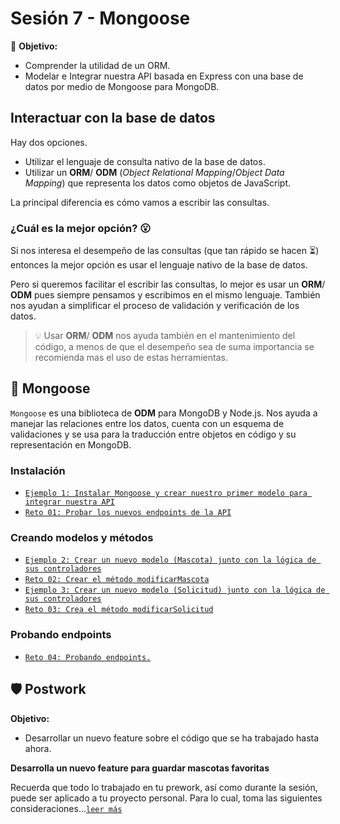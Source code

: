 # Sesión 7 - Mongoose

🎯 **Objetivo:**

- Comprender la utilidad de un ORM. 
- Modelar e Integrar nuestra API basada en Express con una base de datos por medio de Mongoose para MongoDB.

## Interactuar con la base de datos

Hay dos opciones.

- Utilizar el lenguaje de consulta nativo de la base de datos.
- Utilizar un **ORM**/ **ODM** (*Object Relational Mapping*/*Object Data Mapping*) que representa los datos como objetos de JavaScript.

La principal diferencia es cómo vamos a escribir las consultas.

### ¿Cuál es la mejor opción? 😮

Si nos interesa el desempeño de las consultas (que tan rápido se hacen ⏳) entonces la mejor opción es usar el lenguaje nativo de la base de datos. 

Pero si queremos facilitar el escribir las consultas, lo mejor es usar un **ORM**/ **ODM** pues siempre pensamos y escribimos en el mismo lenguaje. También nos ayudan a simplificar el proceso de validación y verificación de los datos.

> 💡 Usar **ORM**/ **ODM** nos ayuda también en el mantenimiento del código, a menos de que el desempeño sea de suma importancia se recomienda mas el uso de estas herramientas.

## 🦦 Mongoose

`Mongoose` es una biblioteca de **ODM** para MongoDB y Node.js. Nos ayuda a manejar las relaciones entre los datos, cuenta con un esquema de validaciones y se usa para la traducción entre objetos en código y su representación en MongoDB.

### Instalación 

- [`Ejemplo 1: Instalar Mongoose y crear nuestro primer modelo para integrar nuestra API`](Ejemplo-01/)
- [`Reto 01: Probar los nuevos endpoints de la API`](Reto-01/#reto-1)

### Creando modelos y métodos

- [`Ejemplo 2: Crear un nuevo modelo (Mascota) junto con la lógica de sus controladores`](Ejemplo-02/)
- [`Reto 02: Crear el método modificarMascota`](Reto-02/#reto-2)
- [`Ejemplo 3: Crear un nuevo modelo (Solicitud) junto con la lógica de sus controladores`](Ejemplo-03/)
- [`Reto 03: Crea el método modificarSolicitud`](Reto-03/#reto-3)


### Probando endpoints

- [`Reto 04: Probando endpoints.`](Reto-04/#reto-4)

## 🛡 Postwork

**Objetivo:**

- Desarrollar un nuevo feature sobre el código que se ha trabajado hasta ahora.

**Desarrolla un nuevo feature para guardar mascotas favoritas**

Recuerda que todo lo trabajado en tu prework, así como durante la sesión, puede ser aplicado a tu proyecto personal. Para lo cual, toma las siguientes consideraciones...[`leer más`](Postwork/#postwork)
